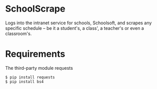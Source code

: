 # SchoolScrape
Logs into the intranet service for schools, Schoolsoft, and scrapes any specific schedule – be it a student's, a class', a teacher's or even a classroom's.

# Requirements
The third-party module requests

    $ pip install requests
    $ pip install bs4